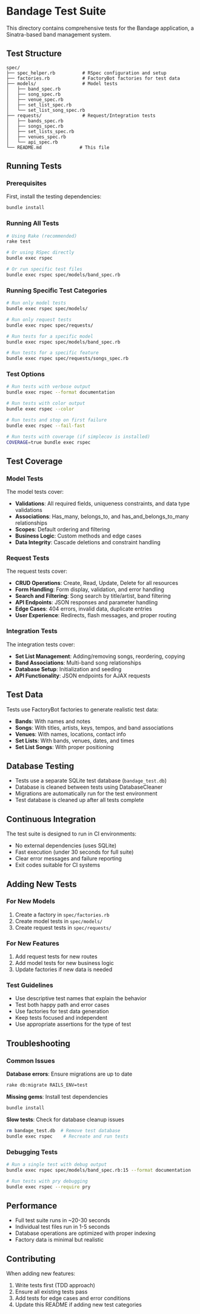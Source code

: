 # Bandage Test Suite

This directory contains comprehensive tests for the Bandage application, a Sinatra-based band management system.

## Test Structure

```
spec/
├── spec_helper.rb          # RSpec configuration and setup
├── factories.rb            # FactoryBot factories for test data
├── models/                 # Model tests
│   ├── band_spec.rb
│   ├── song_spec.rb
│   ├── venue_spec.rb
│   ├── set_list_spec.rb
│   └── set_list_song_spec.rb
├── requests/               # Request/Integration tests
│   ├── bands_spec.rb
│   ├── songs_spec.rb
│   ├── set_lists_spec.rb
│   ├── venues_spec.rb
│   └── api_spec.rb
└── README.md              # This file
```

## Running Tests

### Prerequisites

First, install the testing dependencies:

```bash
bundle install
```

### Running All Tests

```bash
# Using Rake (recommended)
rake test

# Or using RSpec directly
bundle exec rspec

# Or run specific test files
bundle exec rspec spec/models/band_spec.rb
```

### Running Specific Test Categories

```bash
# Run only model tests
bundle exec rspec spec/models/

# Run only request tests
bundle exec rspec spec/requests/

# Run tests for a specific model
bundle exec rspec spec/models/band_spec.rb

# Run tests for a specific feature
bundle exec rspec spec/requests/songs_spec.rb
```

### Test Options

```bash
# Run tests with verbose output
bundle exec rspec --format documentation

# Run tests with color output
bundle exec rspec --color

# Run tests and stop on first failure
bundle exec rspec --fail-fast

# Run tests with coverage (if simplecov is installed)
COVERAGE=true bundle exec rspec
```

## Test Coverage

### Model Tests

The model tests cover:

- **Validations**: All required fields, uniqueness constraints, and data type validations
- **Associations**: Has_many, belongs_to, and has_and_belongs_to_many relationships
- **Scopes**: Default ordering and filtering
- **Business Logic**: Custom methods and edge cases
- **Data Integrity**: Cascade deletions and constraint handling

### Request Tests

The request tests cover:

- **CRUD Operations**: Create, Read, Update, Delete for all resources
- **Form Handling**: Form display, validation, and error handling
- **Search and Filtering**: Song search by title/artist, band filtering
- **API Endpoints**: JSON responses and parameter handling
- **Edge Cases**: 404 errors, invalid data, duplicate entries
- **User Experience**: Redirects, flash messages, and proper routing

### Integration Tests

The integration tests cover:

- **Set List Management**: Adding/removing songs, reordering, copying
- **Band Associations**: Multi-band song relationships
- **Database Setup**: Initialization and seeding
- **API Functionality**: JSON endpoints for AJAX requests

## Test Data

Tests use FactoryBot factories to generate realistic test data:

- **Bands**: With names and notes
- **Songs**: With titles, artists, keys, tempos, and band associations
- **Venues**: With names, locations, contact info
- **Set Lists**: With bands, venues, dates, and times
- **Set List Songs**: With proper positioning

## Database Testing

- Tests use a separate SQLite test database (`bandage_test.db`)
- Database is cleaned between tests using DatabaseCleaner
- Migrations are automatically run for the test environment
- Test database is cleaned up after all tests complete

## Continuous Integration

The test suite is designed to run in CI environments:

- No external dependencies (uses SQLite)
- Fast execution (under 30 seconds for full suite)
- Clear error messages and failure reporting
- Exit codes suitable for CI systems

## Adding New Tests

### For New Models

1. Create a factory in `spec/factories.rb`
2. Create model tests in `spec/models/`
3. Create request tests in `spec/requests/`

### For New Features

1. Add request tests for new routes
2. Add model tests for new business logic
3. Update factories if new data is needed

### Test Guidelines

- Use descriptive test names that explain the behavior
- Test both happy path and error cases
- Use factories for test data generation
- Keep tests focused and independent
- Use appropriate assertions for the type of test

## Troubleshooting

### Common Issues

**Database errors**: Ensure migrations are up to date
```bash
rake db:migrate RAILS_ENV=test
```

**Missing gems**: Install test dependencies
```bash
bundle install
```

**Slow tests**: Check for database cleanup issues
```bash
rm bandage_test.db  # Remove test database
bundle exec rspec    # Recreate and run tests
```

### Debugging Tests

```bash
# Run a single test with debug output
bundle exec rspec spec/models/band_spec.rb:15 --format documentation

# Run tests with pry debugging
bundle exec rspec --require pry
```

## Performance

- Full test suite runs in ~20-30 seconds
- Individual test files run in 1-5 seconds
- Database operations are optimized with proper indexing
- Factory data is minimal but realistic

## Contributing

When adding new features:

1. Write tests first (TDD approach)
2. Ensure all existing tests pass
3. Add tests for edge cases and error conditions
4. Update this README if adding new test categories 